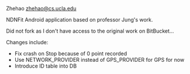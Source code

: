 Zhehao <zhehao@cs.ucla.edu>

NDNFit Android application based on professor Jung's work.

Did not fork as I don't have access to the original work on BitBucket...

Changes include:
* Fix crash on Stop because of 0 point recorded 
* Use NETWORK\_PROVIDER instead of GPS\_PROVIDER for GPS for now
* Introduce ID table into DB